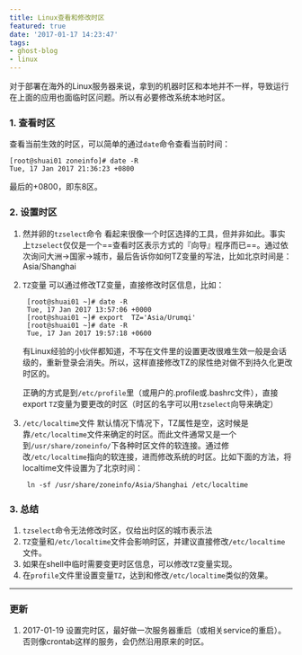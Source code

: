 ```yaml
---
title: Linux查看和修改时区
featured: true
date: '2017-01-17 14:23:47'
tags:
- ghost-blog
- linux
---
```


对于部署在海外的Linux服务器来说，拿到的机器时区和本地并不一样，导致运行在上面的应用也面临时区问题。所以有必要修改系统本地时区。

### 1. 查看时区
查看当前生效的时区，可以简单的通过`date`命令查看当前时间：
```
[root@shuai01 zoneinfo]# date -R
Tue, 17 Jan 2017 21:36:23 +0800
```
最后的+0800，即东8区。

### 2. 设置时区
1. 然并卵的`tzselect`命令
    看起来很像一个时区选择的工具，但并非如此。事实上`tzselect`仅仅是一个==查看时区表示方式的『向导』程序而已==。通过依次询问大洲→国家→城市，最后告诉你如何TZ变量的写法，比如北京时间是：Asia/Shanghai

1. `TZ`变量
   可以通过修改TZ变量，直接修改时区信息，比如：

        [root@shuai01 ~]# date -R
        Tue, 17 Jan 2017 13:57:06 +0000
        [root@shuai01 ~]# export  TZ='Asia/Urumqi'
        [root@shuai01 ~]# date -R
        Tue, 17 Jan 2017 19:57:18 +0600

    有Linux经验的小伙伴都知道，不写在文件里的设置更改很难生效一般是会话级的，重新登录会消失。所以，这样直接修改TZ的尿性绝对做不到持久化更改时区的。

    正确的方式是到`/etc/profile`里（或用户的.profile或.bashrc文件），直接export `TZ`变量为要更改的时区（时区的名字可以用`tzselect`向导来确定）

1. `/etc/localtime`文件
   默认情况下情况下，TZ属性是空，这时候是靠`/etc/localtime`文件来确定的时区。而此文件通常又是一个到`/usr/share/zoneinfo/`下各种时区文件的软连接。通过修改`/etc/localtime`指向的软连接，进而修改系统的时区。比如下面的方法，将localtime文件设置为了北京时间：

        ln -sf /usr/share/zoneinfo/Asia/Shanghai /etc/localtime

### 3. 总结
1. `tzselect`命令无法修改时区，仅给出时区的城市表示法
1. `TZ`变量和`/etc/localtime`文件会影响时区，并建议直接修改`/etc/localtime`文件。
1. 如果在shell中临时需要变更时区信息，可以修改`TZ`变量实现。
1. 在`profile`文件里设置变量`TZ`，达到和修改`/etc/localtime`类似的效果。

---
### 更新
1. 2017-01-19
设置完时区，最好做一次服务器重启（或相关service的重启）。否则像crontab这样的服务，会仍然沿用原来的时区。

